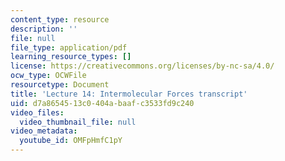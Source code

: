 ```yaml
---
content_type: resource
description: ''
file: null
file_type: application/pdf
learning_resource_types: []
license: https://creativecommons.org/licenses/by-nc-sa/4.0/
ocw_type: OCWFile
resourcetype: Document
title: 'Lecture 14: Intermolecular Forces transcript'
uid: d7a86545-13c0-404a-baaf-c3533fd9c240
video_files:
  video_thumbnail_file: null
video_metadata:
  youtube_id: OMFpHmfC1pY
---
```

